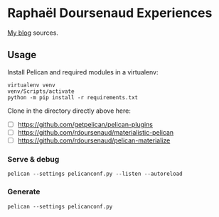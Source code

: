 Raphaël Doursenaud Experiences
==============================

[My blog](https://raphael.doursenaud.fr) sources.


Usage
-----

Install Pelican and required modules in a virtualenv:
```
virtualenv venv
venv/Scripts/activate
python -m pip install -r requirements.txt
```

Clone in the directory directly above here:
- [ ] https://github.com/getpelican/pelican-plugins
- [ ] https://github.com/rdoursenaud/materialistic-pelican
- [ ] https://github.com/rdoursenaud/pelican-materialize

### Serve & debug
```
pelican --settings pelicanconf.py --listen --autoreload
```

### Generate
```
pelican --settings pelicanconf.py
```
